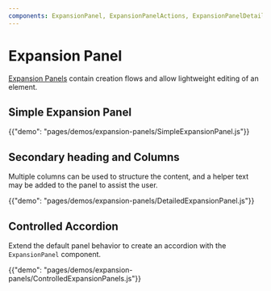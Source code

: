 ```yaml
---
components: ExpansionPanel, ExpansionPanelActions, ExpansionPanelDetails, ExpansionPanelSummary
---
```


# Expansion Panel

[Expansion Panels](https://material.io/guidelines/components/expansion-panels.html) contain creation flows and allow lightweight editing of an element.

## Simple Expansion Panel

{{"demo": "pages/demos/expansion-panels/SimpleExpansionPanel.js"}}

## Secondary heading and Columns

Multiple columns can be used to structure the content, and a helper text may be added to the panel to assist the user.

{{"demo": "pages/demos/expansion-panels/DetailedExpansionPanel.js"}}

## Controlled Accordion

Extend the default panel behavior to create an accordion with the `ExpansionPanel` component.

{{"demo": "pages/demos/expansion-panels/ControlledExpansionPanels.js"}}
